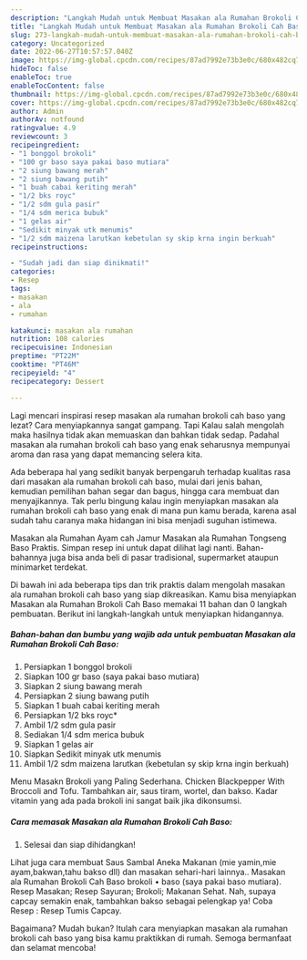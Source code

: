 ```yaml
---
description: "Langkah Mudah untuk Membuat Masakan ala Rumahan Brokoli Cah Baso Anti Gagal"
title: "Langkah Mudah untuk Membuat Masakan ala Rumahan Brokoli Cah Baso Anti Gagal"
slug: 273-langkah-mudah-untuk-membuat-masakan-ala-rumahan-brokoli-cah-baso-anti-gagal
category: Uncategorized
date: 2022-06-27T10:57:57.040Z
image: https://img-global.cpcdn.com/recipes/87ad7992e73b3e0c/680x482cq70/masakan-ala-rumahan-brokoli-cah-baso-foto-resep-utama.jpg
hideToc: false
enableToc: true
enableTocContent: false
thumbnail: https://img-global.cpcdn.com/recipes/87ad7992e73b3e0c/680x482cq70/masakan-ala-rumahan-brokoli-cah-baso-foto-resep-utama.jpg
cover: https://img-global.cpcdn.com/recipes/87ad7992e73b3e0c/680x482cq70/masakan-ala-rumahan-brokoli-cah-baso-foto-resep-utama.jpg
author: Admin
authorAv: notfound
ratingvalue: 4.9
reviewcount: 3
recipeingredient:
- "1 bonggol brokoli"
- "100 gr baso saya pakai baso mutiara"
- "2 siung bawang merah"
- "2 siung bawang putih"
- "1 buah cabai keriting merah"
- "1/2 bks royc"
- "1/2 sdm gula pasir"
- "1/4 sdm merica bubuk"
- "1 gelas air"
- "Sedikit minyak utk menumis"
- "1/2 sdm maizena larutkan kebetulan sy skip krna ingin berkuah"
recipeinstructions:

- "Sudah jadi dan siap dinikmati!"
categories:
- Resep
tags:
- masakan
- ala
- rumahan

katakunci: masakan ala rumahan 
nutrition: 108 calories
recipecuisine: Indonesian
preptime: "PT22M"
cooktime: "PT46M"
recipeyield: "4"
recipecategory: Dessert

---
```



Lagi mencari inspirasi resep masakan ala rumahan brokoli cah baso yang lezat? Cara menyiapkannya sangat gampang. Tapi Kalau salah mengolah maka hasilnya tidak akan memuaskan dan bahkan tidak sedap. Padahal masakan ala rumahan brokoli cah baso yang enak seharusnya mempunyai aroma dan rasa yang dapat memancing selera kita.


Ada beberapa hal yang sedikit banyak berpengaruh terhadap kualitas rasa dari masakan ala rumahan brokoli cah baso, mulai dari jenis bahan, kemudian pemilihan bahan segar dan bagus, hingga cara membuat dan menyajikannya. Tak perlu bingung kalau ingin menyiapkan masakan ala rumahan brokoli cah baso yang enak di mana pun kamu berada, karena asal sudah tahu caranya maka hidangan ini bisa menjadi suguhan istimewa.

Masakan ala Rumahan Ayam cah Jamur Masakan ala Rumahan Tongseng Baso Praktis. Simpan resep ini untuk dapat dilihat lagi nanti. Bahan-bahannya juga bisa anda beli di pasar tradisional, supermarket ataupun minimarket terdekat.


Di bawah ini ada beberapa tips dan trik praktis dalam mengolah masakan ala rumahan brokoli cah baso yang siap dikreasikan. Kamu bisa menyiapkan Masakan ala Rumahan Brokoli Cah Baso memakai 11 bahan dan 0 langkah pembuatan. Berikut ini langkah-langkah untuk menyiapkan hidangannya.

<!--inarticleads1-->

##### Bahan-bahan dan bumbu yang wajib ada untuk pembuatan Masakan ala Rumahan Brokoli Cah Baso:

1. Persiapkan 1 bonggol brokoli
1. Siapkan 100 gr baso (saya pakai baso mutiara)
1. Siapkan 2 siung bawang merah
1. Persiapkan 2 siung bawang putih
1. Siapkan 1 buah cabai keriting merah
1. Persiapkan 1/2 bks royc*
1. Ambil 1/2 sdm gula pasir
1. Sediakan 1/4 sdm merica bubuk
1. Siapkan 1 gelas air
1. Siapkan Sedikit minyak utk menumis
1. Ambil 1/2 sdm maizena larutkan (kebetulan sy skip krna ingin berkuah)


Menu Masakn Brokoli yang Paling Sederhana. Chicken Blackpepper With Broccoli and Tofu. Tambahkan air, saus tiram, wortel, dan bakso. Kadar vitamin yang ada pada brokoli ini sangat baik jika dikonsumsi. 

<!--inarticleads2-->

##### Cara memasak Masakan ala Rumahan Brokoli Cah Baso:


1. Selesai dan siap dihidangkan!

Lihat juga cara membuat Saus Sambal Aneka Makanan (mie yamin,mie ayam,bakwan,tahu bakso dll) dan masakan sehari-hari lainnya.. Masakan ala Rumahan Brokoli Cah Baso brokoli • baso (saya pakai baso mutiara). Resep Masakan; Resep Sayuran; Brokoli; Makanan Sehat. Nah, supaya capcay semakin enak, tambahkan bakso sebagai pelengkap ya! Coba Resep : Resep Tumis Capcay. 

Bagaimana? Mudah bukan? Itulah cara menyiapkan masakan ala rumahan brokoli cah baso yang bisa kamu praktikkan di rumah. Semoga bermanfaat dan selamat mencoba!
